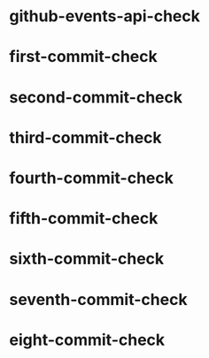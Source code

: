 # github-events-api-check
# first-commit-check
# second-commit-check
# third-commit-check
# fourth-commit-check
# fifth-commit-check
# sixth-commit-check
# seventh-commit-check
# eight-commit-check
